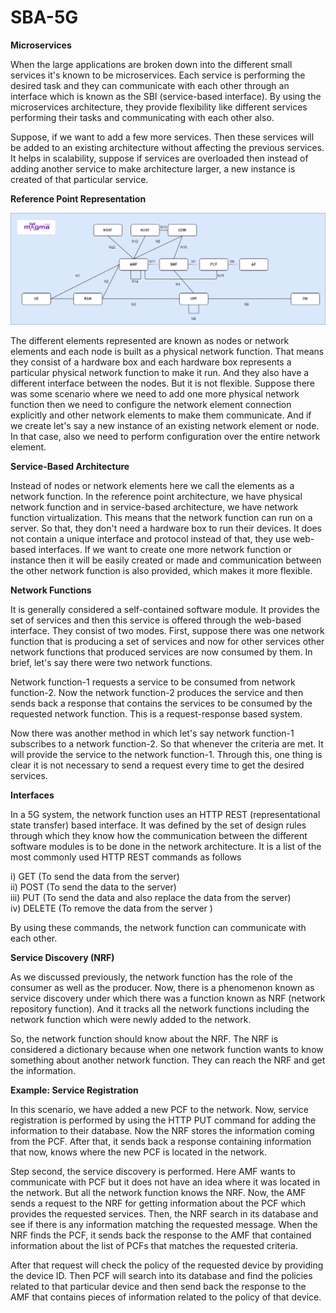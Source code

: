 # SBA-5G

**Microservices** 

When the large applications are broken down into the different small services it's known to be microservices. Each service is performing the desired task and they can communicate with each other through an interface which is known as the SBI (service-based interface). By using the microservices architecture, they provide flexibility like different services performing their tasks and communicating with each other also. 

Suppose, if we want to add a few more services. Then these services will be added to an existing architecture without affecting the previous services. It helps in scalability, suppose if services are overloaded then instead of adding another service to make architecture larger, a new instance is created of that particular service. 



**Reference Point Representation**

![](/SBA_RPA.drawio.png)

The different elements represented are known as nodes or network elements and each node is built as a physical network function. That means they consist of a hardware box and each hardware box represents a particular physical network function to make it run. And they also have a different interface between the nodes. But it is not flexible. Suppose there was some scenario where we need to add one more physical network function then we need to configure the network element connection explicitly and other network elements to make them communicate. And if we create let's say a new instance of an existing network element or node. In that case, also we need to perform configuration over the entire network element. 



**Service-Based Architecture** 

Instead of nodes or network elements here we call the elements as a network function. In the reference point architecture, we have physical network function and in service-based architecture, we have network function virtualization. This means that the network function can run on a server. So that, they don't need a hardware box to run their devices. It does not contain a unique interface and protocol instead of that, they use web-based interfaces. 
If we want to create one more network function or instance then it will be easily created or made and communication between the other network function is also provided, which makes it more flexible.



**Network Functions**

It is generally considered a self-contained software module. It provides the set of services and then this service is offered through the web-based interface. They consist of two modes. First, suppose there was one network function that is producing a set of services and now for other services other network functions that produced services are now consumed by them. In brief, let's say there were two network functions. 

Network function-1 requests a service to be consumed from network function-2. Now the network function-2 produces the service and then sends back a response that contains the services to be consumed by the requested network function. This is a request-response based system.

Now there was another method in which let's say network function-1 subscribes to a network function-2. So that whenever the criteria are met. It will provide the service to the network function-1. Through this, one thing is clear it is not necessary to send a request every time to get the desired services. 


**Interfaces**

In a 5G system, the network function uses an HTTP REST (representational state transfer) based interface. It was defined by the set of design rules through which they know how the communication between the different software modules is to be done in the network architecture. It is a list of the most commonly used HTTP REST commands as follows 

i) GET (To send the data from the server) <br />
ii) POST (To send the data to the server)<br />
iii) PUT (To send the data and also replace the data from the server) <br />
iv) DELETE (To remove the data from the server )<br />

By using these commands, the network function can communicate with each other. 



**Service Discovery (NRF)**

As we discussed previously, the network function has the role of the consumer as well as the producer. Now, there is a phenomenon known as service discovery under which there was a function known as NRF (network repository function). And it tracks all the network functions including the network function which were newly added to the network.

So, the network function should know about the NRF. The NRF is considered a dictionary because when one network function wants to know something about another network function. They can reach the NRF and get the information. 

**Example: Service Registration**

In this scenario, we have added a new PCF to the network. Now, service registration is performed by using the HTTP PUT command for adding the information to their database. Now the NRF stores the information coming from the PCF. After that, it sends back a response containing information that now, knows where the new PCF is located in the network. 

Step second, the service discovery is performed. Here AMF wants to communicate with PCF but it does not have an idea where it was located in the network. But all the network function knows the NRF. Now, the AMF sends a request to the NRF for getting information about the PCF which provides the requested services. Then, the NRF search in its database and see if there is any information matching the requested message. 
When the NRF finds the PCF, it sends back the response to the AMF that contained information about the list of PCFs that matches the requested criteria. 

After that request will check the policy of the requested device by providing the device ID. Then PCF will search into its database and find the policies related to that particular device and then send back the response to the AMF that contains pieces of information related to the policy of that device.
